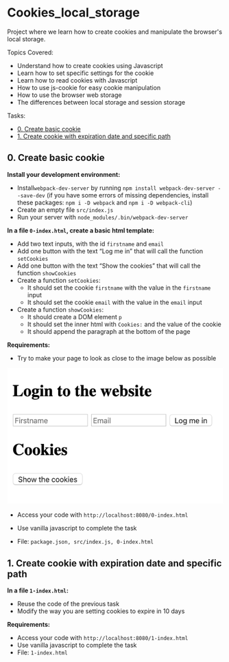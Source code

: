 # Cookies_local_storage
Project where we learn how to create cookies and manipulate the browser's local storage.

Topics Covered:
- Understand how to create cookies using Javascript
- Learn how to set specific settings for the cookie
- Learn how to read cookies with Javascript
- How to use js-cookie for easy cookie manipulation
- How to use the browser web storage
- The differences between local storage and session storage

Tasks:
- [0. Create basic cookie](#0-create-basic-cookie)
- [1. Create cookie with expiration date and specific path](#1-create-cookie-with-expiration-date-and-specific-path)

## 0. Create basic cookie
**Install your development environment:**

- Install`webpack-dev-server` by running `npm install webpack-dev-server --save-dev` (if you have some errors of missing dependencies, install these packages: `npm i -D webpack` and `npm i -D webpack-cli`)
- Create an empty file `src/index.js`
- Run your server with `node_modules/.bin/webpack-dev-server`

**In a file `0-index.html`, create a basic html template:**

- Add two text inputs, with the id `firstname` and `email`
- Add one button with the text “Log me in” that will call the function `setCookies`
- Add one button with the text “Show the cookies” that will call the function `showCookies`
- Create a function `setCookies`:
    - It should set the cookie `firstname` with the value in the `firstname` input
    - It should set the cookie `email` with the value in the `email` input
- Create a function `showCookies`:
    - It should create a DOM element `p`
    - It should set the inner html with `Cookies:` and the value of the cookie
    - It should append the paragraph at the bottom of the page

**Requirements:**

- Try to make your page to look as close to the image below as possible

![Expected output](previews/0.png "Expected output")

- Access your code with `http://localhost:8080/0-index.html`
- Use vanilla javascript to complete the task

- File: `package.json, src/index.js, 0-index.html`

## 1. Create cookie with expiration date and specific path
**In a file `1-index.html`:**
- Reuse the code of the previous task
- Modify the way you are setting cookies to expire in 10 days

**Requirements:**
- Access your code with `http://localhost:8080/1-index.html`
- Use vanilla javascript to complete the task
- File: `1-index.html`